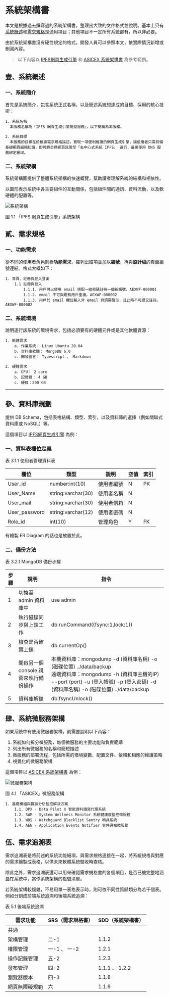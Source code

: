 # 系統架構書

本文是根據過去撰寫過的系統架構書，整理出大致的文件格式並說明。基本上只有[系統概述](#壹、系統概述)和[需求規格](#貳、需求規格)是通用項目；其他項目不一定所有系統都有，所以非必要。

由於系統架構書沒有硬性規定的格式，開發人員可以參照本文，依實際情況新增或刪減內容。

> 以下內容以 [IPFS網頁生成引擎](https://docs.google.com/document/d/1CJeBum3cR5j7Jr5aExRWlXckVYAG-Qh_ndIwwIK3yBU/edit?usp=drive_link) 和 [ASICEX 系統架構書](https://docs.google.com/document/d/1jDg2fw-cn0Z-BapNCV_b0lTu6HVrJLdZnWu8g9sNNRk/edit) 為參考範例。

## 壹、系統概述

### 一、系統簡介

首先是系統簡介，包含系統正式名稱，以及簡述系統想達成的目標、採用的核心技術：
```
1. 系統名稱
  本服務名稱為「IPFS 網頁生成引擎開發服務」，以下簡稱為本服務。

2. 系統目標
  本服務的目標在於根據需求規格描述，實現一項便利維護的網頁生成引擎，讓使用者只需具備基礎網頁編輯知識，即可將目標網頁託管至「去中心式系統 IPFS」 運行，最後使用 DNS 服務綁定網域。
```

### 二、系統架構

系統架構圖提供了整體系統架構的快速概覽，幫助讀者理解系統的結構和相依性。

以圖形表示系統中各主要組件的互動關係，包括組件間的通訊、資料流動，以及軟硬體的配置等。

![系統架構](https://github.com/CAFECA-IO/WorkGuidelines/assets/114177573/9b51aee1-dd38-48a9-8779-51a6af22cc5d=50%x)

圖 1.1 「IPFS 網頁生成引擎」系統架構

## 貳、需求規格

### 一、功能需求

從不同的使用者角色剖析**功能需求**，羅列出細項並加以**編號**，再與**設計稿**的頁面編號連結。格式大概如下：
```
1. 首頁、註冊與登入登出
	1.1 註冊與登入
		1.1.1. 用戶可以使用 email 搭配一組密碼註冊一個新帳號。AEXWF-000001
		1.1.2. email 不可與現有用戶重複。AEXWF-000002
		1.1.3. 用戶於 email 欄位輸入非 email 資訊需警示，且此時不可提交註冊。AEXWF-000002
```

### 二、系統環境

說明運行該系統的環境需求，包括必須要有的硬體元件或是其他軟體資源：
```
1. 軟體需求
	a. 作業系統： Linux Ubuntu 20.04
	b. 資料庫軟體： MongoDB 6.0
	c. 開發語言： Typescript 、 Markdown

2. 硬體需求
	a. CPU： 2 core
	b. 記憶體： 4 GB
	c. 硬碟：200 GB
```
---

## 參、資料庫規劃

提供 DB Schema，包括表格結構、類型、索引，以及資料庫的選擇（例如關聯式資料庫或 NoSQL）等。

這個項目以 [IPFS網頁生成引擎](https://docs.google.com/document/d/1CJeBum3cR5j7Jr5aExRWlXckVYAG-Qh_ndIwwIK3yBU/edit?usp=drive_link) 為例：

### 一、資料表欄位定義

表 3.1.1 使用者管理資料表

| 欄位 | 類型 | 說明 | 空值 | 索引 |
| --- | --- | --- | --- | --- |
| User_id | number:int(10) | 使用者編號 | N | PK |
| User_Name | string:varchar(30) | 使用者名稱 | N |  |
| User_mail | string:varchar(30) | 使用者信箱 | N |  |
| User_password | string:varchar(12) | 使用者密碼 | N |  |
| Role_id | int(10) | 管理角色 | Y | FK |

有繪製 ER Diagram 的話也是放置於此。

### 二、備份方法

表 3.2.1 MongoDB 備份步驟

| 步驟 | 說明 | 指令 |
| --- | --- | --- |
| 1 | 切換至 admin 資料庫中 | use admin |
| 2 | 執行磁碟同步與上鎖工作 | db.runCommand({fsync:1,lock:1}) |
| 3 | 檢查是否確實上鎖 | db.currentOp() |
| 4 | 開啟另一個 console 視窗來執行備份操作 | 本機資料庫：mongodump -d (資料庫名稱) -o (磁碟位置) ../data/backup <br />遠端資料庫：mongodump -h (資料庫主機的IP) --port (port) -u (登入帳號) -p (登入密碼) -d (資料庫名稱) -o (磁碟位置) ../data/backup |
| 5 | 資料庫解鎖 | db.fsyncUnlock() |

## 肆、系統微服務架構

如果系統中有使用微服務架構，則需要說明以下內容：

1. 系統如何拆分微服務，每個微服務的主要功能和負責範疇
2. 列出所有微服務的名稱和簡短描述
3. 微服務的部署流程，包括所需的環境變數、配置文件、依賴和相應的維護策略
4. 視覺化的微服務架構

這個項目以 [ASICEX 系統架構書](https://docs.google.com/document/d/1jDg2fw-cn0Z-BapNCV_b0lTu6HVrJLdZnWu8g9sNNRk/edit) 為例：

![微服務架構](https://github.com/CAFECA-IO/WorkGuidelines/assets/114177573/d4b743a3-1f0e-410e-8815-1bf8d11b52a7)

圖 4.1 「ASICEX」微服務架構

```
1. 基礎模組與數據分析監控解決方案
	1.1. DPX - Data Pilot X 智能資料讀寫代理系統
	1.2. SWM - System Wellness Monitor 系統健康度監控微服務
	1.3. WBS - Watchguard Blacklist Sentry 哨兵系統
	1.4. AEN - Application Events Notifier 事件通知微服務
```

## 伍、需求追溯表

需求追溯表是將前述的系統功能細項，與需求規格連接在一起，將系統規格與對應的需求繪製成表格，以供未來軟體系統驗收時查核。

除此之外，需求追溯表還可以用來確認需求規格書的各個項目，是否已被完整地涵蓋在系統中，當作系統架構的檢驗清單。

若系統架構較複雜，不易用單一表格表示時，則可依不同性質歸類分為若干個表。例如分割成前端系統追溯和後端系統追溯：

表 5.1 後端系統追溯

| 需求功能 | SRS（需求規格書） | SDD（系統架構書） |
| --- | --- | --- |
| 共通 |  |  |
| 架構管理 | 二-1 | 1.1.2 |
| 權限管理 | 一-1 、 一-2 | 1.2.1 |
| 操作記錄管理 | 五-2 | 1.2.3 |
| 發布管理 | 四-2 | 1.1.1 、 1.2.2 |
| 瀏覽器版本 | 四-3 | 1.1.8 |
| 網頁無障礙規範 | 六 | 1.1.9 |
